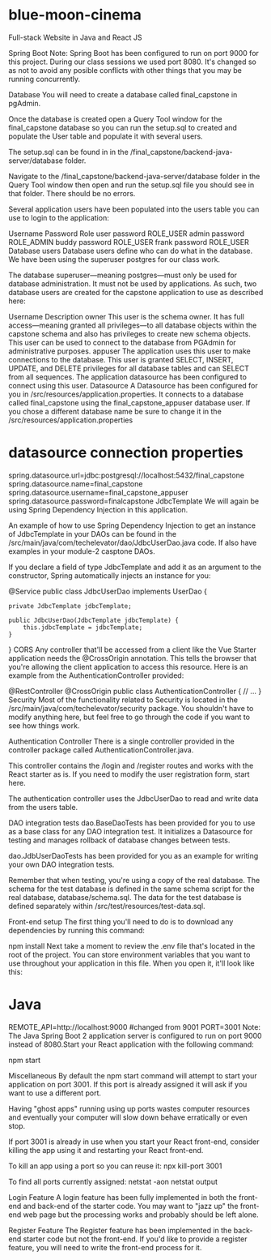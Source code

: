 # blue-moon-cinema
Full-stack Website in Java and React JS 


Spring Boot
Note: Spring Boot has been configured to run on port 9000 for this project. During our class sessions we used port 8080. It's changed so as not to avoid any posible conflicts with other things that you may be running concurrently.

Database
You will need to create a database called final_capstone in pgAdmin.

Once the database is created open a Query Tool window for the final_capstone database so you can run the setup.sql to created and populate the User table and populate it with several users.

The setup.sql can be found in in the /final_capstone/backend-java-server/database folder.

Navigate to the /final_capstone/backend-java-server/database folder in the Query Tool window then open and run the setup.sql file you should see in that folder. There should be no errors.

Several application users have been populated into the users table you can use to login to the application:

Username	Password	Role
user	password	ROLE_USER
admin	password	ROLE_ADMIN
buddy	password	ROLE_USER
frank	password	ROLE_USER
Database users
Database users define who can do what in the database. We have been using the superuser postgres for our class work.

The database superuser—meaning postgres—must only be used for database administration. It must not be used by applications. As such, two database users are created for the capstone application to use as described here:

Username	Description
owner	This user is the schema owner. It has full access—meaning granted all privileges—to all database objects within the capstone schema and also has privileges to create new schema objects. This user can be used to connect to the database from PGAdmin for administrative purposes.
appuser	The application uses this user to make connections to the database. This user is granted SELECT, INSERT, UPDATE, and DELETE privileges for all database tables and can SELECT from all sequences. The application datasource has been configured to connect using this user.
Datasource
A Datasource has been configured for you in /src/resources/application.properties. It connects to a database called final_capstone using the final_capstone_appuser database user. If you chose a different database name be sure to change it in the /src/resources/application.properties

# datasource connection properties
spring.datasource.url=jdbc:postgresql://localhost:5432/final_capstone
spring.datasource.name=final_capstone
spring.datasource.username=final_capstone_appuser
spring.datasource.password=finalcapstone
JdbcTemplate
We will again be using Spring Dependency Injection in this application.

An example of how to use Spring Dependency Injection to get an instance of JdbcTemplate in your DAOs can be found in the /src/main/java/com/techelevator/dao/JdbcUserDao.java code. If also have examples in your module-2 casptone DAOs.

If you declare a field of type JdbcTemplate and add it as an argument to the constructor, Spring automatically injects an instance for you:

@Service
public class JdbcUserDao implements UserDao {

    private JdbcTemplate jdbcTemplate;

    public JdbcUserDao(JdbcTemplate jdbcTemplate) {
        this.jdbcTemplate = jdbcTemplate;
    }
}
CORS
Any controller that'll be accessed from a client like the Vue Starter application needs the @CrossOrigin annotation. This tells the browser that you're allowing the client application to access this resource. Here is an example from the AuthenticationController provided:

@RestController
@CrossOrigin
public class AuthenticationController {
    // ...
}
Security
Most of the functionality related to Security is located in the /src/main/java/com/techelevator/security package. You shouldn't have to modify anything here, but feel free to go through the code if you want to see how things work.

Authentication Controller
There is a single controller provided in the controller package called AuthenticationController.java.

This controller contains the /login and /register routes and works with the React starter as is. If you need to modify the user registration form, start here.

The authentication controller uses the JdbcUserDao to read and write data from the users table.

DAO integration tests
dao.BaseDaoTests has been provided for you to use as a base class for any DAO integration test. It initializes a Datasource for testing and manages rollback of database changes between tests.

dao.JdbUserDaoTests has been provided for you as an example for writing your own DAO integration tests.

Remember that when testing, you're using a copy of the real database. The schema for the test database is defined in the same schema script for the real database, database/schema.sql. The data for the test database is defined separately within /src/test/resources/test-data.sql.

Front-end setup
​The first thing you'll need to do is to download any dependencies by running this command:​

npm install
​Next take a moment to review the .env file that's located in the root of the project. You can store environment variables that you want to use throughout your application in this file. When you open it, it'll look like this:​

# Java
REMOTE_API=http://localhost:9000  #changed from 9001
PORT=3001
​Note: The Java Spring Boot 2 application server is configured to run on port 9000 instead of 8080.​Start your React application with the following command:​

npm start
​

Miscellaneous
​By default the npm start command will attempt to start your application on port 3001. If this port is already assigned it will ask if you want to use a different port.

Having "ghost apps" running using up ports wastes computer resources and eventually your computer will slow down behave erratically or even stop.

If port 3001 is already in use when you start your React front-end, consider killing the app using it and restarting your React front-end.

To kill an app using a port so you can reuse it: npx kill-port 3001

To find all ports currently assigned: netstat -aon netstat output

Login Feature
A login feature has been fully implemented in both the front-end and back-end of the starter code. You may want to "jazz up" the front-end web page but the processing works and probably should be left alone.

Register Feature
The Register feature has been implemented in the back-end starter code but not the front-end. If you'd like to provide a register feature, you will need to write the front-end process for it.
